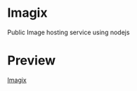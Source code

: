 # Imagix
Public Image hosting service using nodejs

# Preview
<a href="https://imagix.herokuapp.com">Imagix</a>